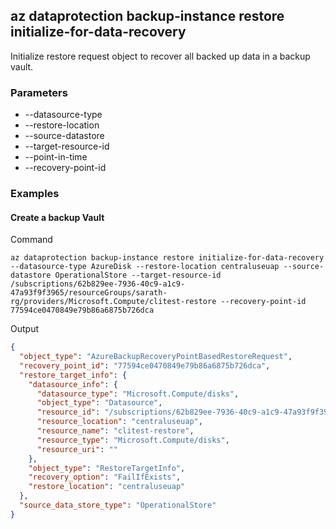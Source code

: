 
## az dataprotection backup-instance restore initialize-for-data-recovery ##

Initialize restore request object to recover all backed up data in a backup vault.
### Parameters ###
  - --datasource-type
  - --restore-location
  - --source-datastore
  - --target-resource-id
  - --point-in-time
  - --recovery-point-id

### Examples ###

#### Create a backup Vault ####
Command
```
az dataprotection backup-instance restore initialize-for-data-recovery --datasource-type AzureDisk --restore-location centraluseuap --source-datastore OperationalStore --target-resource-id /subscriptions/62b829ee-7936-40c9-a1c9-47a93f9f3965/resourceGroups/sarath-rg/providers/Microsoft.Compute/clitest-restore --recovery-point-id 77594ce0470849e79b86a6875b726dca
```
Output
```json
{
  "object_type": "AzureBackupRecoveryPointBasedRestoreRequest",
  "recovery_point_id": "77594ce0470849e79b86a6875b726dca",
  "restore_target_info": {
    "datasource_info": {
      "datasource_type": "Microsoft.Compute/disks",
      "object_type": "Datasource",
      "resource_id": "/subscriptions/62b829ee-7936-40c9-a1c9-47a93f9f3965/resourceGroups/sarath-rg/providers/Microsoft.Compute/clitest-restore",
      "resource_location": "centraluseuap",
      "resource_name": "clitest-restore",
      "resource_type": "Microsoft.Compute/disks",
      "resource_uri": ""
    },
    "object_type": "RestoreTargetInfo",
    "recovery_option": "FailIfExists",
    "restore_location": "centraluseuap"
  },
  "source_data_store_type": "OperationalStore"
}
```
